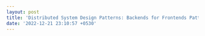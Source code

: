 ```yaml
---
layout: post
title: 'Distributed System Design Patterns: Backends for Frontends Pattern'
date: '2022-12-21 23:10:57 +0530'
---
```

